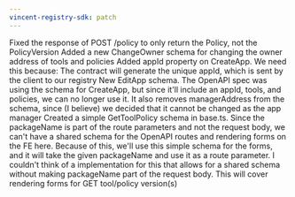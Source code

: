 ```yaml
---
vincent-registry-sdk: patch
---
```


Fixed the response of POST /policy to only return the Policy, not the PolicyVersion
Added a new ChangeOwner schema for changing the owner address of tools and policies
Added appId property on CreateApp. We need this because:
The contract will generate the unique appId, which is sent by the client to our registry
New EditApp schema. The OpenAPI spec was using the schema for CreateApp, but since it'll include an appId, tools, and policies, we can no longer use it. It also removes managerAddress from the schema, since (I believe) we decided that it cannot be changed as the app manager
Created a simple GetToolPolicy schema in base.ts. Since the packageName is part of the route parameters and not the request body, we can't have a shared schema for the OpenAPI routes and rendering forms on the FE here. Because of this, we'll use this simple schema for the forms, and it will take the given packageName and use it as a route parameter. I couldn't think of a implementation for this that allows for a shared schema without making packageName part of the request body. This will cover rendering forms for GET tool/policy version(s)
